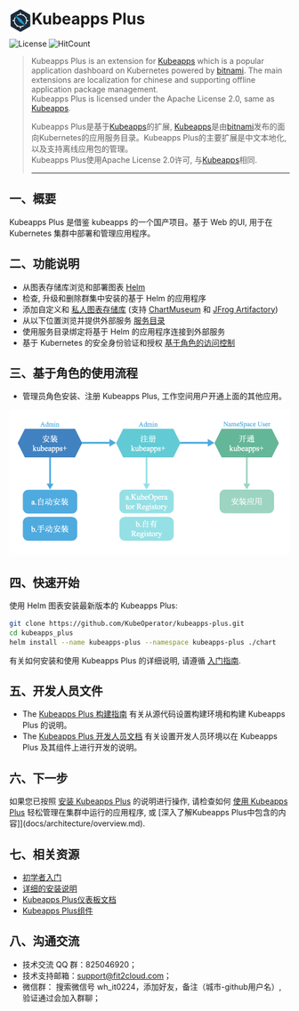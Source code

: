 # <img src="./docs/img/logo.png" width="40" align="left"> Kubeapps Plus

![License](https://img.shields.io/badge/License-Apache%202.0-red)
![HitCount](http://hits.dwyl.io/kubeoperator/kubeapps-plus.svg)

>
>Kubeapps Plus is an extension for [Kubeapps](https://github.com/kubeapps/kubeapps) which is a popular application dashboard on Kubernetes powered by [bitnami](https://bitnami.com/). The main extensions are localization for chinese and supporting offline application package management.<br>
>Kubeapps Plus is licensed under the Apache License 2.0, same as [Kubeapps](https://github.com/kubeapps/kubeapps/blob/master/LICENSE).
>              
>Kubeapps Plus是基于[Kubeapps](https://github.com/kubeapps/kubeapps)的扩展, [Kubeapps](https://github.com/kubeapps/kubeapps)是由[bitnami](https://bitnami.com/)发布的面向Kubernetes的应用服务目录。Kubeapps Plus的主要扩展是中文本地化, 以及支持离线应用包的管理。<br>
>Kubeapps Plus使用Apache License 2.0许可, 与[Kubeapps](https://github.com/kubeapps/kubeapps/blob/master/LICENSE)相同.
>***

## 一、概要

Kubeapps Plus 是借鉴 kubeapps 的一个国产项目。基于 Web 的UI, 用于在 Kubernetes 集群中部署和管理应用程序。

## 二、功能说明

- 从图表存储库浏览和部署图表 [Helm](https://github.com/helm/helm)
- 检查, 升级和删除群集中安装的基于 Helm 的应用程序
- 添加自定义和 [私人图表存储库](docs/user/private-app-repository.md) (支持 [ChartMuseum](https://github.com/helm/chartmuseum) 和 [JFrog Artifactory](https://www.jfrog.com/confluence/display/RTF/Helm+Chart+Repositories))
- 从以下位置浏览并提供外部服务 [服务目录](https://github.com/kubernetes-incubator/service-catalog)
- 使用服务目录绑定将基于 Helm 的应用程序连接到外部服务
- 基于 Kubernetes 的安全身份验证和授权 [基于角色的访问控制](docs/user/access-control.md)

## 三、基于角色的使用流程

- 管理员角色安装、注册 Kubeapps Plus, 工作空间用户开通上面的其他应用。

![基于角色的使用流程](./docs/img/user-role-process.png)

## 四、快速开始

使用 Helm 图表安装最新版本的 Kubeapps Plus: 

```bash
git clone https://github.com/KubeOperator/kubeapps-plus.git
cd kubeapps_plus
helm install --name kubeapps-plus --namespace kubeapps-plus ./chart
```

有关如何安装和使用 Kubeapps Plus 的详细说明, 请遵循 [入门指南](docs/user/getting-started.md).

## 五、开发人员文件

- The [Kubeapps Plus 构建指南](docs/developer/build.md) 有关从源代码设置构建环境和构建 Kubeapps Plus 的说明。
- The [Kubeapps Plus 开发人员文档](docs/developer/README.md) 有关设置开发人员环境以在 Kubeapps Plus 及其组件上进行开发的说明。

## 六、下一步

如果您已按照 [安装 Kubeapps Plus](docs/user/getting-started.md) 的说明进行操作,  请检查如何 [使用 Kubeapps Plus](docs/user/dashboard.md) 轻松管理在集群中运行的应用程序, 或 [深入了解Kubeapps Plus中包含的内容]](docs/architecture/overview.md).

## 七、相关资源

- [初学者入门](docs/user/getting-started.md)
- [详细的安装说明](chart+/README.md)
- [Kubeapps Plus仪表板文档](docs/user/dashboard.md)
- [Kubeapps Plus组件](docs/architecture/overview.md)

## 八、沟通交流
 
- 技术交流 QQ 群：825046920；
- 技术支持邮箱：support@fit2cloud.com；
- 微信群： 搜索微信号 wh_it0224，添加好友，备注（城市-github用户名）, 验证通过会加入群聊；